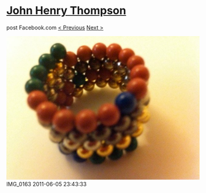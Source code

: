 # [John Henry Thompson](../README.md)
post Facebook.com
[< Previous](2011-06-05-2.md) [Next >](2011-06-05-4.md)

[![](../media/2011-06-05/Magnetic-Balls-IMG_0163.jpg)](../README.md)
IMG_0163
2011-06-05 23:43:33